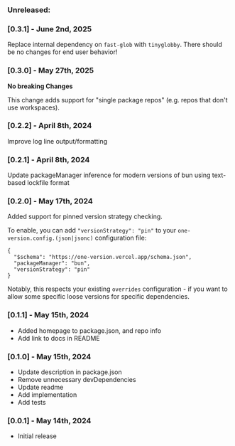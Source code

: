 ### Unreleased:

### [0.3.1] - June 2nd, 2025

Replace internal dependency on `fast-glob` with `tinyglobby`. There should be no changes for end user behavior!

### [0.3.0] - May 27th, 2025

**No breaking Changes**

This change adds support for "single package repos" (e.g. repos that don't use workspaces).

### [0.2.2] - April 8th, 2024

Improve log line output/formatting

### [0.2.1] - April 8th, 2024

Update packageManager inference for modern versions of bun using text-based lockfile format

### [0.2.0] - May 17th, 2024

Added support for pinned version strategy checking.

To enable, you can add `"versionStrategy": "pin"` to your `one-version.config.(json|jsonc)` configuration file:

```jsonc
{
  "$schema": "https://one-version.vercel.app/schema.json",
  "packageManager": "bun",
  "versionStrategy": "pin"
}
```

Notably, this respects your existing `overrides` configuration - if you want to allow some specific loose versions for specific dependencies.

### [0.1.1] - May 15th, 2024

- Added homepage to package.json, and repo info
- Add link to docs in README

### [0.1.0] - May 15th, 2024

- Update description in package.json
- Remove unnecessary devDependencies
- Update readme
- Add implementation
- Add tests

### [0.0.1] - May 14th, 2024

- Initial release
